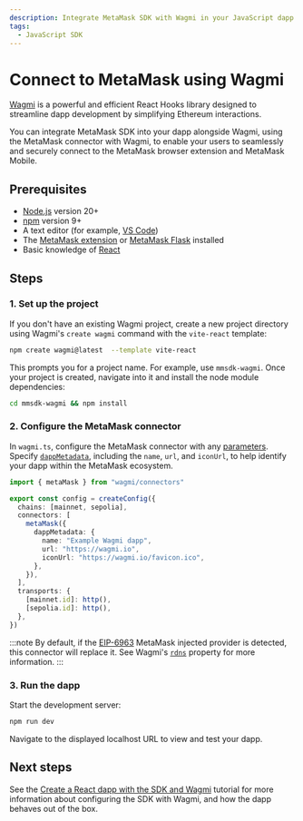 ```yaml
---
description: Integrate MetaMask SDK with Wagmi in your JavaScript dapp.
tags:
  - JavaScript SDK
---
```


# Connect to MetaMask using Wagmi

[Wagmi](https://wagmi.sh/) is a powerful and efficient React Hooks library designed to streamline
dapp development by simplifying Ethereum interactions.

You can integrate MetaMask SDK into your dapp alongside Wagmi,
using the MetaMask connector with Wagmi, to enable your users to seamlessly and securely connect to
the MetaMask browser extension and MetaMask Mobile.

## Prerequisites

- [Node.js](https://nodejs.org/en/) version 20+
- [npm](https://docs.npmjs.com/downloading-and-installing-node-js-and-npm/) version 9+
- A text editor (for example, [VS Code](https://code.visualstudio.com/))
- The [MetaMask extension](https://metamask.io/) or
  [MetaMask Flask](/developer-tools/dashboard/get-started/create-api) installed
- Basic knowledge of [React](https://react.dev/)

## Steps

### 1. Set up the project

If you don't have an existing Wagmi project, create a new project directory using Wagmi's `create wagmi`
command with the `vite-react` template:

```bash
npm create wagmi@latest  --template vite-react
```

This prompts you for a project name.
For example, use `mmsdk-wagmi`.
Once your project is created, navigate into it and install the node module dependencies:

```bash
cd mmsdk-wagmi && npm install
```

### 2. Configure the MetaMask connector

In `wagmi.ts`, configure the MetaMask connector with any [parameters](https://wagmi.sh/core/api/connectors/metaMask#parameters).
Specify [`dappMetadata`](https://wagmi.sh/core/api/connectors/metaMask#dappmetadata), including the `name`, `url`, and `iconUrl`,
to help identify your dapp within the MetaMask ecosystem.

```typescript title="wagmi.ts"
import { metaMask } from "wagmi/connectors"

export const config = createConfig({
  chains: [mainnet, sepolia],
  connectors: [
    metaMask({
      dappMetadata: {
        name: "Example Wagmi dapp",
        url: "https://wagmi.io",
        iconUrl: "https://wagmi.io/favicon.ico",
      },
    }),
  ],
  transports: {
    [mainnet.id]: http(),
    [sepolia.id]: http(),
  },
})
```

:::note
By default, if the [EIP-6963](https://eips.ethereum.org/EIPS/eip-6963) MetaMask injected provider is detected,
this connector will replace it.
See Wagmi's [`rdns`](https://wagmi.sh/dev/creating-connectors#properties) property for more information.
:::

### 3. Run the dapp

Start the development server:

```bash
npm run dev
```

Navigate to the displayed localhost URL to view and test your dapp.

## Next steps

See the [Create a React dapp with the SDK and Wagmi](../../tutorials/react-dapp-sdk-wagmi.md) tutorial
for more information about configuring the SDK with Wagmi, and how the dapp behaves out of the box.
